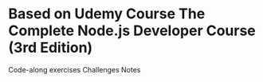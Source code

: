 # Based on Udemy Course The Complete Node.js Developer Course (3rd Edition)

Code-along exercises
Challenges
Notes
